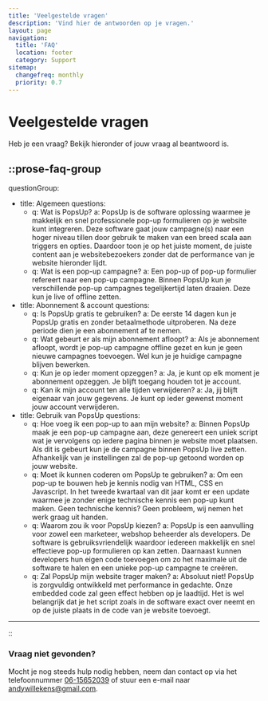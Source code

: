 ```yaml
---
title: 'Veelgestelde vragen'
description: 'Vind hier de antwoorden op je vragen.'
layout: page
navigation:
  title: 'FAQ'
  location: footer
  category: Support
sitemap:
  changefreq: monthly
  priority: 0.7
---
```


# Veelgestelde vragen

Heb je een vraag? Bekijk hieronder of jouw vraag al beantwoord is.

<!-- prettier-ignore-start -->

::prose-faq-group
---
questionGroup:
  - title: Algemeen
    questions:
      - q: Wat is PopsUp?
        a: PopsUp is de software oplossing waarmee je makkelijk en snel professionele
          pop-up formulieren op je website kunt integreren. Deze software gaat
          jouw campagne(s) naar een hoger niveau tillen door gebruik te maken
          van een breed scala aan triggers en opties. Daardoor toon je op het
          juiste moment, de juiste content aan je websitebezoekers zonder dat de
          performance van je website hieronder lijdt.
      - q: Wat is een pop-up campagne?
        a: Een pop-up of pop-up formulier refereert naar een pop-up campagne. Binnen
          PopsUp kun je verschillende pop-up campagnes tegelijkertijd laten
          draaien. Deze kun je live of offline zetten.
  - title: Abonnement & account
    questions:
      - q: Is PopsUp gratis te gebruiken?
        a: De eerste 14 dagen kun je PopsUp gratis en zonder betaalmethode uitproberen. Na deze periode dien je een abonnement af te nemen.
      - q: Wat gebeurt er als mijn abonnement afloopt?
        a: Als je abonnement afloopt, wordt je pop-up campagne offline gezet en kun je geen nieuwe campagnes toevoegen. Wel kun je je huidige campagne blijven bewerken.
      - q: Kun je op ieder moment opzeggen?
        a: Ja, je kunt op elk moment je abonnement opzeggen. Je blijft toegang houden tot je account.
      - q: Kan ik mijn account ten alle tijden verwijderen?
        a: Ja, jij blijft eigenaar van jouw gegevens. Je kunt op ieder gewenst moment jouw account verwijderen.
  - title: Gebruik van PopsUp
    questions:
      - q: Hoe voeg ik een pop-up to aan mijn website?
        a: Binnen PopsUp maak je een pop-up campagne aan, deze genereert een uniek script wat je vervolgens op iedere pagina binnen je website moet plaatsen. Als dit is gebeurt kun je de campagne binnen PopsUp live zetten. Afhankelijk van je instellingen zal de pop-up getoond worden op jouw website.
      - q: Moet ik kunnen coderen om PopsUp te gebruiken?
        a: Om een pop-up te bouwen heb je kennis nodig van HTML, CSS en Javascript. In het tweede kwartaal van dit jaar komt er een update waarmee je zonder enige technische kennis een pop-up kunt maken. Geen technische kennis? Geen probleem, wij nemen het werk graag uit handen.
      - q: Waarom zou ik voor PopsUp kiezen?
        a: PopsUp is een aanvulling voor zowel een marketeer, webshop beheerder als developers. De software is gebruiksvriendelijk waardoor iedereen makkelijk en snel effectieve pop-up formulieren op kan zetten. Daarnaast kunnen developers hun eigen code toevoegen om zo het maximale uit de software te halen en een unieke pop-up campagne te creëren.
      - q: Zal PopsUp mijn website trager maken?
        a: Absoluut niet! PopsUp is zorgvuldig ontwikkeld met performance in gedachte. Onze embedded code zal geen effect hebben op je laadtijd. Het is wel belangrijk dat je het script zoals in de software exact over neemt en op de juiste plaats in de code van je website toevoegt.
---
::
<!-- prettier-ignore-end -->

### Vraag niet gevonden?

Mocht je nog steeds hulp nodig hebben, neem dan contact op via het telefoonnummer [06-15652039](tel:0615652039) of stuur een e-mail naar [andywillekens@gmail.com](mailto:andywillekens@gmail.com).

